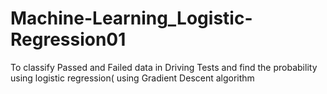 # Machine-Learning_Logistic-Regression01
To classify Passed and Failed data in Driving Tests and find the probability using logistic regression( using Gradient Descent algorithm

